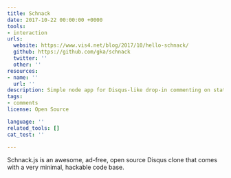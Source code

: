 ```yaml
---
title: Schnack
date: 2017-10-22 00:00:00 +0000
tools:
- interaction
urls:
  website: https://www.vis4.net/blog/2017/10/hello-schnack/
  github: https://github.com/gka/schnack
  twitter: ''
  other: ''
resources:
- name: ''
  url: ''
description: Simple node app for Disqus-like drop-in commenting on static websites
tags:
- comments
license: Open Source

language: ''
related_tools: []
cat_test: ''

---
```

Schnack.js is an awesome, ad-free, open source Disqus clone that comes with a very minimal, hackable code base.
